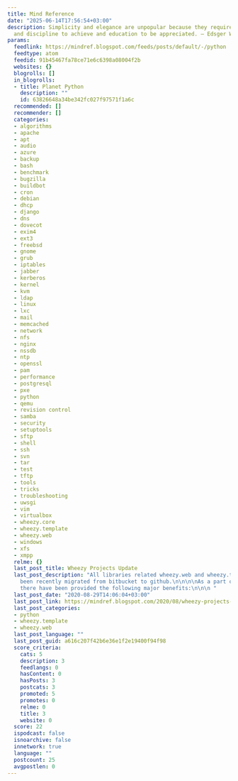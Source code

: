 ```yaml
---
title: Mind Reference
date: "2025-06-14T17:56:54+03:00"
description: Simplicity and elegance are unpopular because they require hard work
  and discipline to achieve and education to be appreciated. — Edsger W. Dijkstra
params:
  feedlink: https://mindref.blogspot.com/feeds/posts/default/-/python
  feedtype: atom
  feedid: 91b45467fa78ce71e6c6398a08004f2b
  websites: {}
  blogrolls: []
  in_blogrolls:
  - title: Planet Python
    description: ""
    id: 63826648a34be342fc027f97571f1a6c
  recommended: []
  recommender: []
  categories:
  - algorithms
  - apache
  - apt
  - audio
  - azure
  - backup
  - bash
  - benchmark
  - bugzilla
  - buildbot
  - cron
  - debian
  - dhcp
  - django
  - dns
  - dovecot
  - exim4
  - ext3
  - freebsd
  - gnome
  - grub
  - iptables
  - jabber
  - kerberos
  - kernel
  - kvm
  - ldap
  - linux
  - lxc
  - mail
  - memcached
  - network
  - nfs
  - nginx
  - nssdb
  - ntp
  - openssl
  - pam
  - performance
  - postgresql
  - pxe
  - python
  - qemu
  - revision control
  - samba
  - security
  - setuptools
  - sftp
  - shell
  - ssh
  - svn
  - tar
  - test
  - tftp
  - tools
  - tricks
  - troubleshooting
  - uwsgi
  - vim
  - virtualbox
  - wheezy.core
  - wheezy.template
  - wheezy.web
  - windows
  - xfs
  - xmpp
  relme: {}
  last_post_title: Wheezy Projects Update
  last_post_description: "All libraries related wheezy.web and wheezy.template have
    been recently migrated from bitbucket to github.\n\n\n\nAs a part of this migration
    there have been provided the following major benefits:\n\n\n "
  last_post_date: "2020-08-29T14:06:04+03:00"
  last_post_link: https://mindref.blogspot.com/2020/08/wheezy-projects-update.html
  last_post_categories:
  - python
  - wheezy.template
  - wheezy.web
  last_post_language: ""
  last_post_guid: a616c207f42b6e36e1f2e19400f94f98
  score_criteria:
    cats: 5
    description: 3
    feedlangs: 0
    hasContent: 0
    hasPosts: 3
    postcats: 3
    promoted: 5
    promotes: 0
    relme: 0
    title: 3
    website: 0
  score: 22
  ispodcast: false
  isnoarchive: false
  innetwork: true
  language: ""
  postcount: 25
  avgpostlen: 0
---
```

